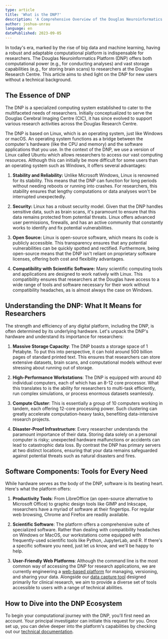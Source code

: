 ```yaml
---
type: article
title: 'What is the DNP?'
description: 'A Comprehensive Overview of the Douglas Neuroinformatics Platform'
author: joshua-unrau
language: en
datePublished: 2023-09-05
---
```


In today's era, marked by the rise of big data and machine learning, having a robust and adaptable computational platform is indispensable for researchers. The Douglas Neuroinformatics Platform (DNP) offers both computational power (e.g., for conducting analyses) and vast storage capabilities (e.g., for storing brain scans) to researchers at the Douglas Research Centre. This article aims to shed light on the DNP for new users without a technical background.

## The Essence of DNP

The DNP is a specialized computing system established to cater to the multifaceted needs of researchers. Initially conceptualized to serve the Douglas Cerebral Imaging Centre (CIC), it has since evolved to support various research activities across the Douglas Research Centre.

The DNP is based on Linux, which is an operating system, just like Windows or macOS. An operating system functions as a bridge between the computer's hardware (like the CPU and memory) and the software applications that you use. In the context of the DNP, we use a version of Linux called Ubuntu which allows researchers to access our vast computing resources. Although this can initially be more difficult for some users than an operating system such as Windows, it offers several advantages:

1. **Stability and Reliability:** Unlike Microsoft Windows, Linux is renowned for its stability. This means that the DNP can function for long periods without needing reboots or running into crashes. For researchers, this stability ensures that lengthy computations or data analyses won't be interrupted unexpectedly.

2. **Security:** Linux has a robust security model. Given that the DNP handles sensitive data, such as brain scans, it's paramount to ensure that this data remains protected from potential threats. Linux offers advanced user permissions, firewalls, and has an active community that constantly works to identify and fix potential vulnerabilities.

3. **Open Source:** Linux is open-source software, which means its code is publicly accessible. This transparency ensures that any potential vulnerabilities can be quickly spotted and rectified. Furthermore, being open-source means that the DNP isn't reliant on proprietary software licenses, offering both cost and flexibility advantages.

4. **Compatibility with Scientific Software:** Many scientific computing tools and applications are designed to work natively with Linux. This compatibility ensures that researchers at the Douglas have access to a wide range of tools and software necessary for their work without compatibility headaches, as is almost always the case on Windows.

## Understanding the DNP: What It Means for Researchers

The strength and efficiency of any digital platform, including the DNP, is often determined by its underlying hardware. Let's unpack the DNP's hardware and understand its importance for researchers:

1. **Massive Storage Capacity**: The DNP boasts a storage space of 1 Petabyte. To put this into perspective, it can hold around 500 billion pages of standard printed text. This ensures that researchers can store extensive datasets, brain scans, and computational models without ever stressing about running out of storage.

2. **High-Performance Workstations**: The DNP is equipped with around 40 individual computers, each of which has an 8-12 core processor. What this translates to is the ability for researchers to multi-task efficiently, run complex simulations, or process enormous datasets seamlessly.

3. **Compute Cluster**: This is essentially a group of 10 computers working in tandem, each offering 12-core processing power. Such clustering can greatly accelerate computation-heavy tasks, benefiting data-intensive research projects.

4. **Disaster-Proof Infrastructure**: Every researcher understands the paramount importance of their data. Storing data solely on a personal computer is risky; unexpected hardware malfunctions or accidents can lead to catastrophic data loss. By contrast the DNP has primary servers at two distinct locations, ensuring that your data remains safeguarded against potential threats such as natural disasters and fires.

## Software Components: Tools for Every Need

While hardware serves as the body of the DNP, software is its beating heart. Here's what the platform offers:

1. **Productivity Tools**: From LibreOffice (an open-source alternative to Microsoft Office) to graphic design tools like GIMP and Inkscape, researchers have a myriad of software at their fingertips. For regular web browsing, Chrome and Firefox are readily available.

2. **Scientific Software**: The platform offers a comprehensive suite of specialized software. Rather than dealing with compatibility headaches on Windows or MacOS, our workstations come equipped with frequently-used scientific tools like Python, JupyterLab, and R. If there's a specific software you need, just let us know, and we'll be happy to help.

3. **User-Friendly Web Platforms**: Although the command line is the most common way of accessing the DNP for research applications, we are currently engineering a [web-based platform](https://github.com/DouglasNeuroInformatics/DataBank) for managing, versioning, and sharing your data. Alongside our [data capture tool](https://github.com/DouglasNeuroInformatics/OpenDataCapture) designed primarily for clinical research, we aim to provide a diverse set of tools accessible to users with a range of technical abilities.

## How to Dive into the DNP Ecosystem

To begin your computational journey with the DNP, you'll first need an account. Your principal investigator can initiate this request for you. Once set up, you can delve deeper into the platform's capabilities by checking out our [technical documentation](https://docs.douglasneuroinformatics.ca/en/latest/index.html).

